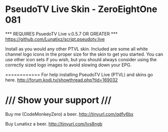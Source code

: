 PseudoTV Live Skin - ZeroEightOne 081
============
*** REQUIRES PsuedoTV Live v.0.5.7 OR GREATER ***
https://github.com/Lunatixz/script.pseudotv.live

Install as you would any other PTVL skin.
Included are some all white channel logo icons in the proper size for the skin to get you started.
You can use other icon sets if you wish, but you should always consider using the correctly sized logo images to avoid slowing down your EPG.

============
For help installing PseudoTV Live (PTVL) and skins go here.
http://forum.kodi.tv/showthread.php?tid=169032

/// Show your support ///
============
Buy me (CodeMonkeyZero) a beer. http://tinyurl.com/qdfv6bx

Buy Lunatixz a beer. http://tinyurl.com/lvs8ngb
